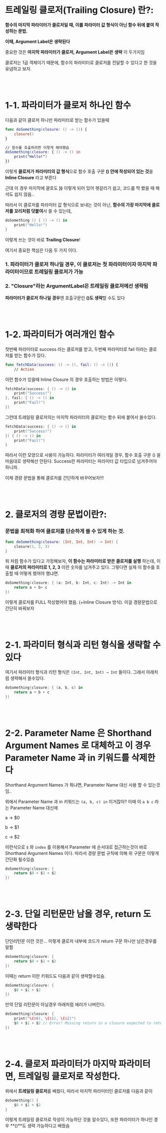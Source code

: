 # ****트레일링 클로저(Trailing Closure) 란?****:

**함수의 마지막 파라미터가 클로저일 때, 이를 파라미터 값 형식이 아닌 함수 뒤에 붙여 작성하는 문법.** 

**이때, Argument Label은 생략된다**

중요한 것은 **마지막 파라미터가 클로저, Argument Label은 생략** 이 두가지임

클로저는 1급 객체이기 때문에, 함수의 파라미터로 클로저를 전달할 수 있다고 한 것을 유념하고 보자.

</br>
</br>

# 1-1. 파라미터가 클로저 하나인 함수

다음과 같이 클로저 하나만 파라미터로 받는 함수가 있을때 

```swift
func doSomething(closure: () -> ()) {
    closure()
}

// 함수를 호출하려면 이렇게 해야했슴
doSomething(closure: { () -> () in
    print("Hello!")
})

```

이렇게 **클로저가 파라미터의 값 형식**으로 함수 호출 구문 **() 안에 작성되어 있는 것**을 **Inline Closure** 라고 부른다

근데 이 경우 마지막에 괄호도 **})** 이렇게 되어 있어 헷갈리기 쉽고, 코드를 딱 봤을 때 해석도 쉽지 않음..

따라서 이 클로저를 파라미터 값 형식으로 보내는 것이 아닌, **함수의 가장 마지막에 클로저를 꼬리처럼 덧붙여**서 쓸 수 있는데, 

```swift
doSomething () { () -> () in
    print("Hello!")
}
```

이렇게 쓰는 것이 바로 **Trailing Closure**! 

여기서 중요한 핵심은 다음 두 가지 이다.

### **1. 파라미터가 클로저 하나일 경우, 이 클로저는 첫 파라미터이자 마지막 파라미터이므로 트레일링 클로저가 가능**

### **2. "Closure"라는 ArgumentLabel은 트레일링 클로저에선 생략됨**

**파라미터가 클로저 하나일 경우**엔 호출구문인 **()도 생략**할 수도 있다

</br>
</br>

# 1-2. 파라미터가 여러개인 함수
첫번째 파라미터로 success 라는 클로저를 받고, 두번째 파라미터로 fail 이라는 클로저를 받는 함수가 있다.

```swift
func fetchData(success: () -> (), fail: () -> ()) {
    // Action
```

이런 함수가 있을때 Inline Closure 의 경우 호출하는 방법은 이렇다.

```swift
fetchData(success: { () -> () in
    print("Success!")
}, fail: { () -> () in
    print("Fail!")
})
```

그런데 트레일링 클로저의는 마지막 파라미터의 클로저는 함수 뒤에 붙여서 쓸수있다.

```swift
fetchData(success: { () -> () in
    print("Success!")
}) { () -> () in
    print("Fail!")
}
```

따라서 이런 모양으로 사용이 가능하다.  파라미터가 여러개일 경우, 함수 호출 구문 () 을 마음대로 생략해선 안된다.  Success란 파라미터는 파라미터 값 타입으로 넘겨주어야 하니까.

이제 경량 문법을 통해 클로저를 간단하게 바꾸어보자!!!

</br>
</br>


# 2. 클로저의 경량 문법이란?:

### 문법을 최적화 하여 클로저를 단순하게 쓸 수 있게 하는 것.

```swift
func doSomething(closure: (Int, Int, Int) -> Int) {
    closure(1, 2, 3)
}
```

위 처럼 함수가 있다고 가정해보자,  **이 함수는 파라미터로 받은 클로저를 실행** 하는데, 이때 **클로저의 파라미터로 1, 2, 3** 이란 숫자를 넘겨주고 있다.  그렇다면 실제 이 함수를 호출할 때 어떻게 했어야 했냐면.

```swift
doSomething(closure: { (a: Int, b: Int, c: Int) -> Int in
    return a + b+ c
})
```

이렇게 클로저를 FULL 작성했어야 했음. (+Inline Closure 방식). 이걸 경량문법으로 간단히 바꿔보자

</br>
</br>

# 2-1. 파라미터 형식과 리턴 형식을 생략할 수 있다

여기서 파라미터 형식과 리턴 형식은 `(Int, Int, Int) → Int` 들이다.  그래서 아래처럼 생략해서 쓸수있다.

```swift
doSomething(closure: { (a, b, c) in
    return a + b + c
})
```

</br>
</br>

# 2-2. Parameter Name 은 Shorthand Argument Names 로 대체하고 이 경우 Parameter Name 과 in 키워드를 삭제한다

Shorthand Argument Names 가 뭐냐면, Parameter Name 대신 사용 할 수 있는것임..

위에서 Parameter Name 과 in 키워드는 `(a, b, c) in` 이거잖아?  이때 이 `a b c` 라는 Parameter Name 대신에 

a → $0

b → $1

c → $2

이런식으로 `$` 와 `index` 를 이용해서 Parameter 에 순서대로 접근하는것이 바로 Shorthand Argument Names 이다.  따라서 경량 문법 규칙에 의해 위 구문은 이렇게 간단화 될수있슴

```swift
doSomething(closure: {
    return $0 + $1 + $2
})
```

</br>
</br>

# 2-3. 단일 리턴문만 남을 경우, return 도 생략한다

단인리턴문 이란 것은… 이렇게 클로저 내부에 코드가 return 구문 하나만 남은경우를 말함

```swift
doSomething(closure: {
    return $0 + $1 + $2
})
```

이때는 return 이란 키워드도 다음과 같이 생략할수있슴.


```swift
doSomething(closure: {
    $0 + $1 + $2
})
```

만약 단일 리턴문이 아닐경우 아래처럼 에러가 나버린다.
```swift
doSomething(closure: {
    print("\($0), \($1), \($2)")
    $0 + $1 + $2 // Error! Missing return in a closure expected to return 'int';
})
```
</br>
</br>

# 2-4. 클로저 파라미터가 마지막 파라미터면, 트레일링 클로저로 작성한다.


위에서 **트레일링 클로저**를 배웠다, 따라서 마지막 파라미터인 클로저를 다음과 같이

```swift
doSomething() {
    $0 + $1 + $2
}
```

이렇게 트레일링 클로저로 작성이 가능하단 것을 알수있다, 또한 파라미터가 하나인 경우 **()**도 생략 가능하다고 배웠슴




